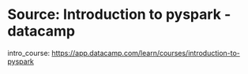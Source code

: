 # Source: Introduction to pyspark - datacamp

intro_course:
https://app.datacamp.com/learn/courses/introduction-to-pyspark
